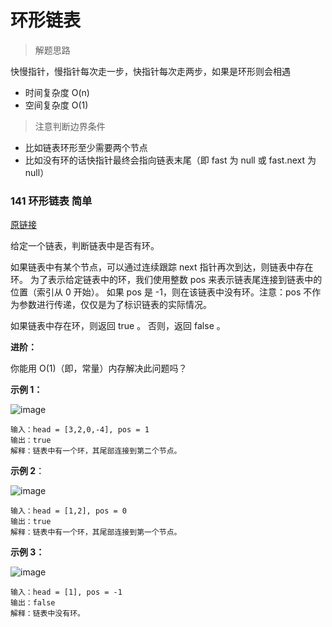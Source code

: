 # 环形链表

> 解题思路

快慢指针，慢指针每次走一步，快指针每次走两步，如果是环形则会相遇

- 时间复杂度 O(n)
- 空间复杂度 O(1)

> 注意判断边界条件

- 比如链表环形至少需要两个节点  
- 比如没有环的话快指针最终会指向链表末尾（即 fast 为 null 或 fast.next 为 null）

### 141 环形链表 简单

[原链接](https://leetcode-cn.com/problems/linked-list-cycle/)

给定一个链表，判断链表中是否有环。

如果链表中有某个节点，可以通过连续跟踪 next 指针再次到达，则链表中存在环。 为了表示给定链表中的环，我们使用整数 pos 来表示链表尾连接到链表中的位置（索引从 0 开始）。 如果 pos 是 -1，则在该链表中没有环。注意：pos 不作为参数进行传递，仅仅是为了标识链表的实际情况。

如果链表中存在环，则返回 true 。 否则，返回 false 。

**进阶：**

你能用 O(1)（即，常量）内存解决此问题吗？

**示例 1：**

![image](https://assets.leetcode-cn.com/aliyun-lc-upload/uploads/2018/12/07/circularlinkedlist.png)

```
输入：head = [3,2,0,-4], pos = 1  
输出：true  
解释：链表中有一个环，其尾部连接到第二个节点。
```

**示例 2**：

![image](https://assets.leetcode-cn.com/aliyun-lc-upload/uploads/2018/12/07/circularlinkedlist_test2.png)

```
输入：head = [1,2], pos = 0  
输出：true  
解释：链表中有一个环，其尾部连接到第一个节点。
```

**示例 3：**

![image](https://assets.leetcode-cn.com/aliyun-lc-upload/uploads/2018/12/07/circularlinkedlist_test3.png)

```
输入：head = [1], pos = -1  
输出：false  
解释：链表中没有环。
```